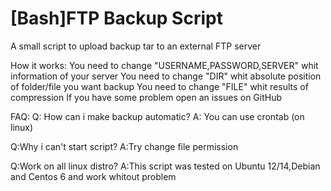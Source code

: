 [Bash]FTP Backup Script
======================

A small script to upload backup tar to an external FTP server

How it works:
You need to change "USERNAME,PASSWORD,SERVER" whit information of your server
You need to change "DIR" whit absolute position of folder/file you want backup
You need to change "FILE" whit results of compression
If you have some problem open an issues on GitHub

FAQ:
Q: How can i make backup automatic?
A: You can use crontab (on linux)

Q:Why i can't start script?
A:Try change file permission

Q:Work on all linux distro?
A:This script was tested on Ubuntu 12/14,Debian and Centos 6 and work whitout problem